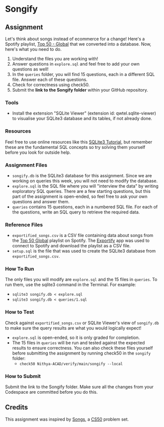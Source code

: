 # Songify
## Assignment
Let's think about songs instead of ecommerce for a change! Here's a Spotify playlist, [Top 50 - Global](https://open.spotify.com/playlist/37i9dQZEVXbMDoHDwVN2tF?si=bceb3d1ad17443a5) that we converted into a database. Now, here's what you need to do.
1. Understand the files you are working with!
2. Answer questions in `explore.sql` and feel free to add your own questions as well!
3. In the `queries` folder, you will find 15 questions, each in a different SQL file. Answer each of these questions.
4. Check for correctness using check50.
5. Submit the **link to the Songify folder** within your GitHub repository.

### Tools
* Install the extension "SQLite Viewer" (extension id: qwtel.sqlite-viewer) to visualise your SQLite3 database and its tables, if not already done.

### Resources
Feel free to use online resources like this [SQLite3 Tutorial](https://www.tutorialspoint.com/sqlite/sqlite_syntax.htm), but remember these are the fundamental SQL concepts so try solving them yourself before you look for outside help.

### Assignment Files
* `songify.db` is the SQLite3 database for this assignment. Since we are working on queries this week, you will not need to modify the database.
* `explore.sql` is the SQL file where you will "interview the data" by writing exploratory SQL queries. There are a few starting questions, but this part of the assignment is open-ended, so feel free to ask your own questions and answer them.
* `queries` contains 15 questions, each in a numbered SQL file. For each of the questions, write an SQL query to retrieve the required data.

### Reference Files
* `exportified_songs.csv` is a CSV file containing data about songs from the [Top 50 Global](https://open.spotify.com/playlist/37i9dQZEVXbMDoHDwVN2tF?si=8270f719f0484044) playlist on Spotify. The [Exportify](https://exportify.net/) app was used to connect to Spotify and download the playlist as a CSV file.
* `setup.sql` is the file that was used to create the SQLite3 database from `exportified_songs.csv`.

### How To Run
The only files you will modify are `explore.sql` and  the 15 files in `queries`. To run them, use the sqlite3 command in the Terminal. For example:
* `sqlite3 songify.db < explore.sql`
* `sqlite3 songify.db < queries/1.sql`

### How to Test
Check against `exportified_songs.csv` or SQLite Viewer's view of `songify.db` to make sure the query results are what you would logically expect! 
* `explore.sql` is open-ended, so it is only graded for completion.
* The 15 files in `queries` will be run and tested against the expected results to ensure correctness. You can also check these files yourself before submitting the assignment by running check50 in the `songify` folder:  
   * `check50 Nithya-ACAD/verify/main/songify --local`

### How to Submit
Submit the link to the Songify folder. Make sure all the changes from your Codespace are committed before you do this.

## Credits
This assignment was inspired by [Songs](https://cs50.harvard.edu/x/2024/psets/7/songs/), a [CS50](https://www.youtube.com/cs50) problem set.

